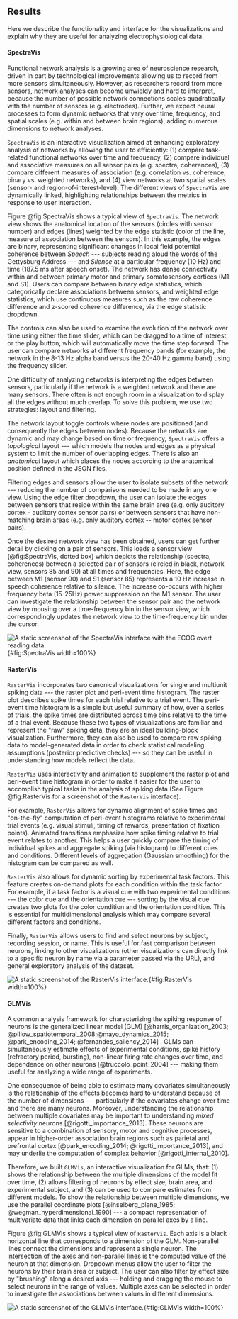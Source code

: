 ## Results
Here we describe the functionality and interface for the visualizations and explain why they are useful for analyzing electrophysiological data.

#### SpectraVis
Functional network analysis is a growing area of neuroscience research, driven in part by technological improvements allowing us to record from more sensors simultaneously. However, as researchers record from more sensors, network analyses can become unwieldy and hard to interpret, because the number of possible network connections scales quadratically with the number of sensors (e.g. electrodes). Further, we expect neural processes to form dynamic networks that vary over time, frequency, and spatial scales (e.g. within and between brain regions), adding numerous dimensions to network analyses.

`SpectraVis` is an interactive visualization aimed at enhancing exploratory analysis of networks by allowing the user to efficiently: (1) compare task-related functional networks over time and frequency, (2) compare individual and associative measures on all sensor pairs (e.g. spectra, coherences), (3) compare different measures of association (e.g. correlation vs. coherence, binary vs. weighted networks), and (4) view networks at two spatial scales (sensor- and region-of-interest-level). The different views of `SpectraVis` are dynamically linked, highlighting relationships between the metrics in response to user interaction.

Figure @fig:SpectraVis shows a typical view of `SpectraVis`. The network view shows the anatomical location of the sensors (circles with sensor number) and edges (lines) weighted by the edge statistic (color of the line, measure of association between the sensors). In this example, the edges are binary, representing significant changes in local field potential coherence between *Speech* --- subjects reading aloud the words of the Gettysburg Address --- and *Silence* at a particular frequency (10 Hz) and time (187.5 ms after speech onset). The network has dense connectivity within and between primary motor and primary somatosensory cortices (M1 and S1). Users can compare between binary edge statistics, which categorically declare associations between sensors, and weighted edge statistics, which use continuous measures such as the raw coherence difference and z-scored coherence difference, via the edge statistic dropdown.

The controls can also be used to examine the evolution of the network over time using either the time slider, which can be dragged to a time of interest, or the play button, which will automatically move the time step forward. The user can compare networks at different frequency bands (for example, the network in the 8-13 Hz alpha band versus the 20-40 Hz gamma band) using the frequency slider.

One difficulty of analyzing networks is interpreting the edges between sensors, particularly if the network is a weighted network and there are many sensors. There often is not enough room in a visualization to display all the edges without much overlap. To solve this problem, we use two strategies: layout and filtering.

The network layout toggle controls where nodes are positioned (and consequently the edges between nodes). Because the networks are dynamic and may change based on time or frequency, `SpectraVis` offers a *topological* layout --- which models the nodes and edges as a physical system to limit the number of overlapping edges. There is also an *anatomical* layout which places the nodes according to the anatomical position defined in the JSON files.

Filtering edges and sensors allow the user to isolate subsets of the network --- reducing the number of comparisons needed to be made in any one view. Using the edge filter dropdown, the user can isolate the edges between sensors that reside within the same brain area (e.g. only auditory cortex - auditory cortex sensor pairs) or between sensors that have non-matching brain areas (e.g. only auditory cortex -- motor cortex sensor pairs).

Once the desired network view has been obtained, users can get further detail by clicking on a pair of sensors. This loads a sensor view (@fig:SpectraVis, dotted box) which depicts the relationship (spectra, coherences) between a selected pair of sensors (circled in black, network view, sensors 85 and 90) at all times and frequencies. Here, the edge between M1 (sensor 90) and S1 (sensor 85) represents a 10 Hz increase in speech coherence relative to silence. The increase co-occurs with higher frequency beta (15-25Hz) power suppression on the M1 sensor. The user can investigate the relationship between the sensor pair and the network view by mousing over a time-frequency bin in the sensor view, which correspondingly updates the network view to the time-frequency bin under the cursor.

![A static screenshot of the `SpectraVis` interface with the ECOG overt reading data.](figures/SpectraVis.png){#fig:SpectraVis width=100%}

#### RasterVis
`RasterVis` incorporates two canonical visualizations for single and multiunit spiking data --- the raster plot and peri-event time histogram. The raster plot describes spike times for each trial relative to a trial event. The peri-event time histogram is a simple but useful summary of how, over a series of trials, the spike times are distributed across time bins relative to the time of a trial event. Because these two types of visualizations are familiar and represent the "raw" spiking data, they are an ideal building-block visualization. Furthermore, they can also be used to compare raw spiking data to model-generated data in order to check statistical modeling assumptions (posterior predictive checks) --- so they can be useful in understanding how models reflect the data.

`RasterVis` uses interactivity and animation to supplement the raster plot and peri-event time histogram in order to make it easier for the user to accomplish typical tasks in the analysis of spiking data (See Figure @fig:RasterVis for a screenshot of the `RasterVis` interface).

For example, `RasterVis` allows for dynamic alignment of spike times and "on-the-fly" computation of peri-event histograms relative to experimental trial events (e.g. visual stimuli, timing of rewards, presentation of fixation points). Animated transitions emphasize how spike timing relative to trial event relates to another. This helps a user quickly compare the timing of individual spikes and aggregate spiking (via histogram) to different cues and conditions. Different levels of aggregation (Gaussian smoothing) for the histogram can be compared as well.

`RasterVis` also allows for dynamic sorting by experimental task factors. This feature creates on-demand plots for each condition within the task factor. For example, if a task factor is a visual cue with two experimental conditions --- the color cue and the orientation cue --- sorting by the visual cue creates two plots for the color condition and the orientation condition. This is essential for multidimensional analysis which may compare several different factors and conditions.

Finally, `RasterVis` allows users to find and select neurons by subject, recording session, or name. This is useful for fast comparison between neurons, linking to other visualizations (other visualizations can directly link to a specific neuron by name via a parameter passed via the URL), and general exploratory analysis of the dataset.

![A static screenshot of the `RasterVis` interface.](figures/RasterVis.png){#fig:RasterVis width=100%}

#### GLMVis
A common analysis framework for characterizing the spiking response of neurons is the generalized linear model (GLM) [@harris_organization_2003; @pillow_spatiotemporal_2008;@mayo_dynamics_2015; @park_encoding_2014; @fernandes_saliency_2014] . GLMs can simultaneously estimate effects of experimental conditions, spike history (refractory period, bursting), non-linear firing rate changes over time, and dependence on other neurons [@truccolo_point_2004] --- making them useful for analyzing a wide range of experiments.

One consequence of being able to estimate many covariates simultaneously is the relationship of the effects becomes hard to understand because of the number of dimensions --- particularly if the covariates change over time and there are many neurons. Moreover, understanding the relationship between multiple covariates may be important to understanding *mixed selectivity* neurons [@rigotti_importance_2013]. These neurons are sensitive to a combination of sensory, motor and cognitive processes, appear in higher-order association brain regions such as parietal and prefrontal cortex [@park_encoding_2014; @rigotti_importance_2013], and may underlie the computation of complex behavior [@rigotti_internal_2010].

Therefore, we built `GLMVis`, an interactive visualization for GLMs, that: (1) shows the relationship between the multiple dimensions of the model fit over time, (2) allows filtering of neurons by effect size, brain area, and experimental subject, and (3) can be used to compare estimates from different models. To show the relationship between multiple dimensions, we use the parallel coordinate plots [@inselberg_plane_1985; @wegman_hyperdimensional_1990] --- a compact representation of multivariate data that links each dimension on parallel axes by a line.

Figure @fig:GLMVis shows a typical view of `RasterVis`. Each axis is a black horizontal line that corresponds to a dimension of the GLM. Non-parallel lines connect the dimensions and represent a single neuron. The intersection of the axes and non-parallel lines is the computed value of the neuron at that dimension. Dropdown menus allow the user to filter the neurons by their brain area or subject. The user can also filter by effect size by "brushing" along a desired axis --- holding and dragging the mouse to select neurons in the range of values. Multiple axes can be selected in order to investigate the associations between values in different dimensions.

![A static screenshot of the `GLMVis` interface.](figures/GLMVis.png){#fig:GLMVis width=100%}
